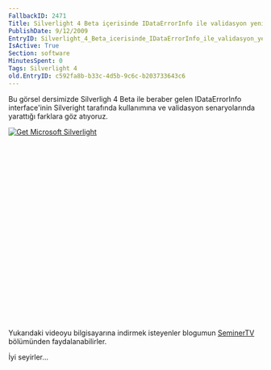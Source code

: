 ```yaml
---
FallbackID: 2471
Title: Silverlight 4 Beta içerisinde IDataErrorInfo ile validasyon yeniliği - Görsel Ders
PublishDate: 9/12/2009
EntryID: Silverlight_4_Beta_icerisinde_IDataErrorInfo_ile_validasyon_yeniligi_Gorsel_Ders
IsActive: True
Section: software
MinutesSpent: 0
Tags: Silverlight 4
old.EntryID: c592fa8b-b33c-4d5b-9c6c-b203733643c6
---
```

Bu görsel dersimizde Silverligh 4 Beta ile beraber gelen IDataErrorInfo
interface'inin Silveright tarafında kullanımına ve validasyon
senaryolarında yarattığı farklara göz atıyoruz.

<div style="width:512px;height:384px;">

[![Get Microsoft
Silverlight](http://go2.microsoft.com/fwlink/?LinkId=108181)](http://go2.microsoft.com/fwlink/?LinkID=124807)

</div>

Yukarıdaki videoyu bilgisayarına indirmek isteyenler blogumun
[SeminerTV](http://daron.yondem.com/tr/formatpage.aspx?path=seminertv.format.html#GorselDersler)
bölümünden faydalanabilirler.

İyi seyirler...


